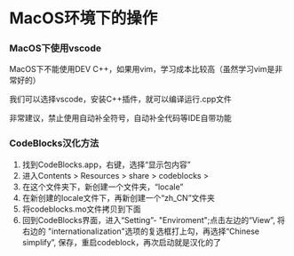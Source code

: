 # MacOS环境下的操作

### MacOS下使用vscode

MacOS下不能使用DEV C++，如果用vim，学习成本比较高（虽然学习vim是非常好的）

我们可以选择vscode，安装C++插件，就可以编译运行.cpp文件



非常建议，禁止使用自动补全符号，自动补全代码等IDE自带功能



### CodeBlocks汉化方法

1. 找到CodeBlocks.app，右键，选择“显示包内容”
2. 进入Contents > Resources > share > codeblocks > 
3. 在这个文件夹下，新创建一个文件夹，“locale”
4. 在新创建的locale文件下，再新创建一个“zh_CN”文件夹
5. 将codeblocks.mo文件拷贝到下面
6. 回到CodeBlocks界面，进入“Setting”- "Enviroment";点击左边的“View”, 将右边的  "internationalization"选项的复选框打上勾，再选择“Chinese simplify”, 保存，重启codeblock，再次启动就是汉化的了
